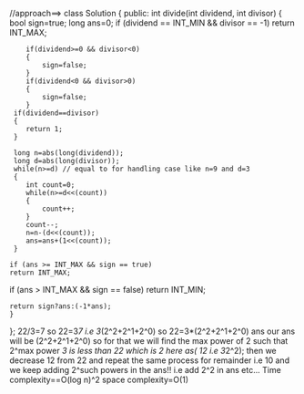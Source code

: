 //approach==>
class Solution {
public:
    int divide(int dividend, int divisor) {
        bool sign=true;
        long ans=0;
        if (dividend == INT_MIN && divisor == -1)
    return INT_MAX;

        if(dividend>=0 && divisor<0)
        {
            sign=false;
        }
        if(dividend<0 && divisor>0)
        {
            sign=false;
        }
     if(dividend==divisor)
     {
        return 1;
     } 
     
     long n=abs(long(dividend));
     long d=abs(long(divisor));
     while(n>=d) // equal to for handling case like n=9 and d=3
     {
        int count=0;
        while(n>=d<<(count))
        {
            count++;
        }
        count--;
        n=n-(d<<(count));
        ans=ans+(1<<(count));
     }
   
    if (ans >= INT_MAX && sign == true)
    return INT_MAX;
if (ans > INT_MAX && sign == false)
    return INT_MIN;

    return sign?ans:(-1*ans);
    }
};
22/3=7
so 22=3*7
i.e 3*(2^2+2^1+2^0)
so 22=3*(2^2+2^1+2^0)
ans our ans will be (2^2+2^1+2^0)
so for that we will find the max power of 2 such that 2^max power *3 is less than 22 
which is 2 here as( 12  i.e 3*2^2);
then we decrease 12 from 22 and repeat the same process for remainder i.e 10
and we keep adding 2^such powers in the ans!! i.e add 2^2 in ans etc... 
Time complexity==O(log n)^2 
space complexity=O(1)








